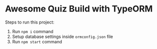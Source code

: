 # Awesome Quiz Build with TypeORM

Steps to run this project:

1. Run `npm i` command
2. Setup database settings inside `ormconfig.json` file
3. Run `npm start` command
